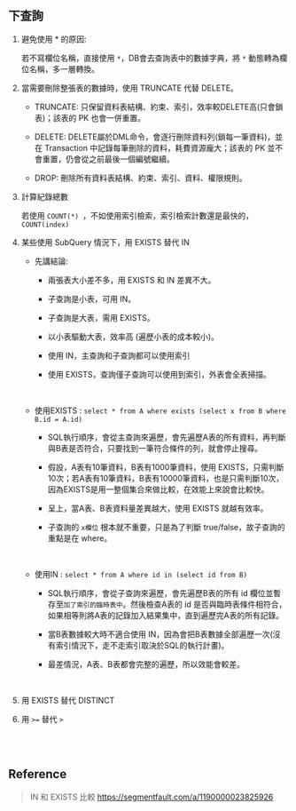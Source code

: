 ## 下查詢
1. 避免使用 * 的原因:

    若不寫欄位名稱，直接使用 `*`，DB會去查詢表中的數據字典，將 `*` 動態轉為欄位名稱，多一層轉換。

2. 當需要刪除整張表的數據時，使用 TRUNCATE 代替 DELETE。

    * TRUNCATE: 只保留資料表結構、約束、索引，效率較DELETE高(只會鎖表)；該表的 PK 也會一併重置。

    * DELETE: DELETE屬於DML命令，會逐行刪除資料列(鎖每一筆資料)，並在 Transaction 中記錄每筆刪除的資料，耗費資源龐大；該表的 PK 並不會重置，仍會從之前最後一個編號繼續。

    * DROP: 刪除所有資料表結構、約束、索引、資料、權限規則。

3. 計算紀錄總數

    若使用 `COUNT(*) `，不如使用索引檢索，索引檢索計數還是最快的，`COUNT(index)`

4. 某些使用 SubQuery 情況下，用 EXISTS 替代 IN

    * 先講結論:

        * 兩張表大小差不多，用 EXISTS 和 IN 差異不大。
        * 子查詢是小表，可用 IN。
        * 子查詢是大表，需用 EXISTS。
        * 以小表驅動大表，效率高 (遍歷小表的成本較小)。

        * 使用 IN，主查詢和子查詢都可以使用索引
        * 使用 EXISTS，查詢僅子查詢可以使用到索引，外表會全表掃描。

        <br/>

    * 使用EXISTS : `select * from A where exists (select x from B where B.id = A.id)`

        * SQL執行順序，會從主查詢來遍歷，會先遍歷A表的所有資料，再判斷與B表是否符合，只要找到一筆符合條件的列，就會停止搜尋。
        
        * 假設，A表有10筆資料，B表有1000筆資料，使用 EXISTS，只需判斷10次；若A表有10筆資料，B表有10000筆資料，也是只需判斷10次，因為EXISTS是用一整個集合來做比較，在效能上來說會比較快。

        * 呈上，當A表、B表資料量差異越大，使用 EXISTS 就越有效率。

        * 子查詢的 `x欄位` 根本就不重要，只是為了判斷 true/false，故子查詢的重點是在 where。

        <br/>


    * 使用IN : `select * from A where id in (select id from B)`

        * SQL執行順序，會從子查詢來遍歷，會先遍歷B表的所有 id 欄位並暫存至`加了索引的臨時表中`。然後檢查A表的 id 是否與臨時表條件相符合，如果相等則將A表的記錄加入結果集中，直到遍歷完A表的所有記錄。

        * 當B表數據較大時不適合使用 IN，因為會把B表數據全部遍歷一次(沒有索引情況下，走不走索引取決於SQL的執行計畫)。

        * 最差情況，A表、B表都會完整的遍歷，所以效能會較差。

        <br/>


5. 用 EXISTS 替代 DISTINCT

6. 用 `>=` 替代 `>`

<br/>

<br/>


## Reference 

> IN 和 EXISTS 比較 https://segmentfault.com/a/1190000023825926